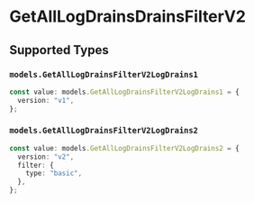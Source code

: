 # GetAllLogDrainsDrainsFilterV2


## Supported Types

### `models.GetAllLogDrainsFilterV2LogDrains1`

```typescript
const value: models.GetAllLogDrainsFilterV2LogDrains1 = {
  version: "v1",
};
```

### `models.GetAllLogDrainsFilterV2LogDrains2`

```typescript
const value: models.GetAllLogDrainsFilterV2LogDrains2 = {
  version: "v2",
  filter: {
    type: "basic",
  },
};
```

